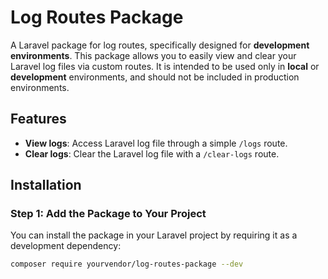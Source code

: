 # Log Routes Package

A Laravel package for log routes, specifically designed for **development environments**. This package allows you to easily view and clear your Laravel log files via custom routes. It is intended to be used only in **local** or **development** environments, and should not be included in production environments.

## Features

- **View logs**: Access Laravel log file through a simple `/logs` route.
- **Clear logs**: Clear the Laravel log file with a `/clear-logs` route.

## Installation

### Step 1: Add the Package to Your Project

You can install the package in your Laravel project by requiring it as a development dependency:

```bash
composer require yourvendor/log-routes-package --dev
